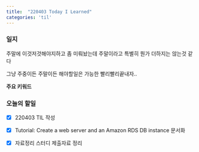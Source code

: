 ```yaml
---
title:  "220403 Today I Learned"
categories: 'til'
---
```

<!-- 
![aas](/assets/til/220328til1.png)

<img src="/assets/til/220328til1.png" width="100%" height="100%"> -->



### 일지

주말에 이것저것해야지하고 좀 미뤄놨는데
주말이라고 특별히 뭔가 더하지는 않는것 같다

그냥 주중이든 주말이든 해야할일은 가능한 빨리빨리끝내자..

**주요 키워드**


### 오늘의 할일

- [x] 220403 TIL 작성
- [x] Tutorial: Create a web server and an Amazon RDS DB instance 문서화
- [x] 자료정리 스터디 제출자료 정리

